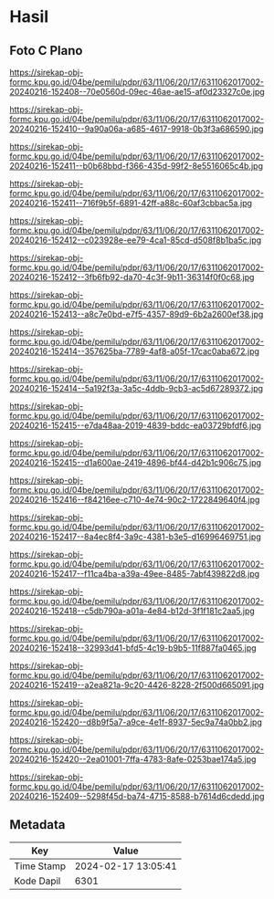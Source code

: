 # Hasil

## Foto C Plano

https://sirekap-obj-formc.kpu.go.id/04be/pemilu/pdpr/63/11/06/20/17/6311062017002-20240216-152408--70e0560d-09ec-46ae-ae15-af0d23327c0e.jpg

https://sirekap-obj-formc.kpu.go.id/04be/pemilu/pdpr/63/11/06/20/17/6311062017002-20240216-152410--9a90a06a-a685-4617-9918-0b3f3a686590.jpg

https://sirekap-obj-formc.kpu.go.id/04be/pemilu/pdpr/63/11/06/20/17/6311062017002-20240216-152411--b0b68bbd-f366-435d-99f2-8e5516065c4b.jpg

https://sirekap-obj-formc.kpu.go.id/04be/pemilu/pdpr/63/11/06/20/17/6311062017002-20240216-152411--716f9b5f-6891-42ff-a88c-60af3cbbac5a.jpg

https://sirekap-obj-formc.kpu.go.id/04be/pemilu/pdpr/63/11/06/20/17/6311062017002-20240216-152412--c023928e-ee79-4ca1-85cd-d508f8b1ba5c.jpg

https://sirekap-obj-formc.kpu.go.id/04be/pemilu/pdpr/63/11/06/20/17/6311062017002-20240216-152412--3fb6fb92-da70-4c3f-9b11-36314f0f0c68.jpg

https://sirekap-obj-formc.kpu.go.id/04be/pemilu/pdpr/63/11/06/20/17/6311062017002-20240216-152413--a8c7e0bd-e7f5-4357-89d9-6b2a2600ef38.jpg

https://sirekap-obj-formc.kpu.go.id/04be/pemilu/pdpr/63/11/06/20/17/6311062017002-20240216-152414--357625ba-7789-4af8-a05f-17cac0aba672.jpg

https://sirekap-obj-formc.kpu.go.id/04be/pemilu/pdpr/63/11/06/20/17/6311062017002-20240216-152414--5a192f3a-3a5c-4ddb-9cb3-ac5d67289372.jpg

https://sirekap-obj-formc.kpu.go.id/04be/pemilu/pdpr/63/11/06/20/17/6311062017002-20240216-152415--e7da48aa-2019-4839-bddc-ea03729bfdf6.jpg

https://sirekap-obj-formc.kpu.go.id/04be/pemilu/pdpr/63/11/06/20/17/6311062017002-20240216-152415--d1a600ae-2419-4896-bf44-d42b1c906c75.jpg

https://sirekap-obj-formc.kpu.go.id/04be/pemilu/pdpr/63/11/06/20/17/6311062017002-20240216-152416--f84216ee-c710-4e74-90c2-1722849640f4.jpg

https://sirekap-obj-formc.kpu.go.id/04be/pemilu/pdpr/63/11/06/20/17/6311062017002-20240216-152417--8a4ec8f4-3a9c-4381-b3e5-d16996469751.jpg

https://sirekap-obj-formc.kpu.go.id/04be/pemilu/pdpr/63/11/06/20/17/6311062017002-20240216-152417--f11ca4ba-a39a-49ee-8485-7abf439822d8.jpg

https://sirekap-obj-formc.kpu.go.id/04be/pemilu/pdpr/63/11/06/20/17/6311062017002-20240216-152418--c5db790a-a01a-4e84-b12d-3f1f181c2aa5.jpg

https://sirekap-obj-formc.kpu.go.id/04be/pemilu/pdpr/63/11/06/20/17/6311062017002-20240216-152418--32993d41-bfd5-4c19-b9b5-11f887fa0465.jpg

https://sirekap-obj-formc.kpu.go.id/04be/pemilu/pdpr/63/11/06/20/17/6311062017002-20240216-152419--a2ea821a-9c20-4426-8228-2f500d665091.jpg

https://sirekap-obj-formc.kpu.go.id/04be/pemilu/pdpr/63/11/06/20/17/6311062017002-20240216-152420--d8b9f5a7-a9ce-4e1f-8937-5ec9a74a0bb2.jpg

https://sirekap-obj-formc.kpu.go.id/04be/pemilu/pdpr/63/11/06/20/17/6311062017002-20240216-152420--2ea01001-7ffa-4783-8afe-0253bae174a5.jpg

https://sirekap-obj-formc.kpu.go.id/04be/pemilu/pdpr/63/11/06/20/17/6311062017002-20240216-152409--5298f45d-ba74-4715-8588-b7614d6cdedd.jpg


## Metadata

| Key        | Value               |
| ---------- | ------------------- |
| Time Stamp | 2024-02-17 13:05:41 |
| Kode Dapil | 6301                |



